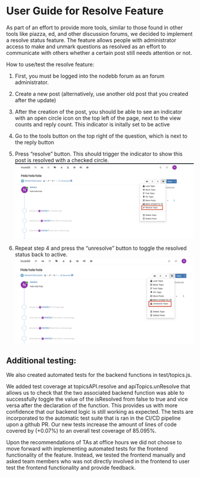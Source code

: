 # User Guide for Resolve Feature
As part of an effort to provide more tools, similar to those found in other tools like piazza, ed, and other discussion forums, we decided to implement a resolve status feature. The feature allows people with administrator access to make and unmark questions as resolved as an effort to communicate with others whether a certain post still needs attention or not. 

How to use/test the resolve feature:

1) First, you must be logged into the nodebb forum as an forum administrator. 

2) Create a new post (alternatively, use another old post that you created after the update)

3) After the creation of the post, you should be able to see an indicator with an open circle icon on the top left of the page, next to the view counts and reply count. This indicator is initally set to be active

4) Go to the tools button on the top right of the question, which is next to the reply button

5) Press “resolve”  button. This should trigger the indicator to show this post is resolved with a checked circle. 
![unresolved](unresolvedBox.png)
6) Repeat step 4 and press the “unresolve” button to toggle the resolved status back to active. 
![resolved](resolvedBox.png)

## Additional testing:

We also created automated tests for the backend functions in test/topics.js. 

We added test coverage at topicsAPI.resolve and apiTopics.unResolve that allows us to check that the two associated backend function was able to successfully toggle the value of the isResolved from false to true and vice versa after the declaration of the function. This provides us with more confidence that our backend logic is still working as expected. The tests are incorporated to the automatic test suite that is ran in the CI/CD pipeline upon a github PR. Our new tests increase the amount of lines of code covered by (+0.07%) to an overall test coverage of 85.095%.

Upon the recommendations of TAs at office hours we did not choose to move forward with implementing automated tests for the frontend functionality of the feature. Instead, we tested the frontend manually and asked team members who was not directly involved in the frontend to user test the frontend functionality and provide feedback.